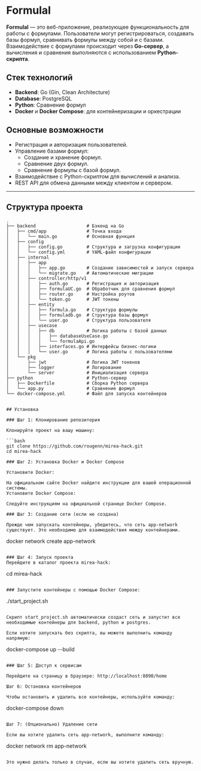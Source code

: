 # FormulaI

**FormulaI** — это веб-приложение, реализующее функциональность для работы с формулами. Пользователи могут регистрироваться, создавать базы формул, сравнивать формулы между собой и с базами. Взаимодействие с формулами происходит через **Go-сервер**, а вычисления и сравнения выполняются с использованием **Python-скрипта**.

## Стек технологий

- **Backend**: Go (Gin, Clean Architecture)
- **Database**: PostgreSQL
- **Python**: Сравнение формул
- **Docker** и **Docker Compose**: для контейнеризации и оркестрации

## Основные возможности

- Регистрация и авторизация пользователей.
- Управление базами формул:
  - Создание и хранение формул.
  - Сравнение двух формул.
  - Сравнение формулы с базой формул.
- Взаимодействие с Python-скриптом для вычислений и анализа.
- REST API для обмена данными между клиентом и сервером.

---

## Структура проекта

```plaintext
.
├── backend                   # Бэкенд на Go
│   ├── cmd/app               # Точка входа
│   │   └── main.go           # Основная функция
│   ├── config
│   │   ├── config.go         # Структура и загрузка конфигурации
│   │   └── config.yml        # YAML-файл конфигурации
│   ├── internal
│   │   ├── app
│   │   │   ├── app.go        # Создание зависимостей и запуск сервера
│   │   │   └── migrate.go    # Автоматические миграции
│   │   ├── controller/http/v1
│   │   │   ├── auth.go       # Регистрация и авторизация
│   │   │   ├── formulaUC.go  # Обработчик для сравнения формул
│   │   │   ├── router.go     # Настройка роутов
│   │   │   └── token.go      # JWT токены
│   │   ├── entity
│   │   │   ├── formula.go    # Структура формулы
│   │   │   ├── formuladb.go  # Структура базы формул
│   │   │   └── user.go       # Структура пользователя
│   │   ├── usecase
│   │   │   ├── db            # Логика работы с базой данных
│   │   │   │   ├── databaseUseCase.go
│   │   │   │   └── formulaApi.go
│   │   │   ├── interfaces.go # Интерфейсы бизнес-логики
│   │   │   └── user.go       # Логика работы с пользователями
│   └── pkg
│       ├── jwt               # Логика JWT токенов
│       ├── logger            # Логирование
│       └── server            # Инициализация сервера
├── python                    # Python-сервер
│   ├── Dockerfile            # Сборка Python сервера
│   └── app.py                # Сравнение формул
└── docker-compose.yml        # Файл для запуска контейнеров


## Установка

### Шаг 1: Клонирование репозитория

Клонируйте проект на вашу машину:

```bash
git clone https://github.com/rougenn/mirea-hack.git
cd mirea-hack

### Шаг 2: Установка Docker и Docker Compose

Установите Docker:

На официальном сайте Docker найдите инструкции для вашей операционной системы.
Установите Docker Compose:

Следуйте инструкциям на официальной странице Docker Compose.

### Шаг 3: Создание сети (если не создана)

Прежде чем запускать контейнеры, убедитесь, что сеть app-network существует. Это необходимо для взаимодействия между контейнерами.

```
docker network create app-network
```

### Шаг 4: Запуск проекта
Перейдите в каталог проекта mirea-hack:

```
cd mirea-hack
```

### Запустите контейнеры с помощью Docker Compose:

```
./start_project.sh
```

Скрипт start_project.sh автоматически создаст сеть и запустит все необходимые контейнеры для backend, python и postgres.

Если хотите запускать без скрипта, вы можете выполнить команду напрямую:

```
docker-compose up --build
```

### Шаг 5: Доступ к сервисам

Перейдите на страницу в браузере: http://localhost:8090/home

Шаг 6: Остановка контейнеров

Чтобы остановить и удалить все контейнеры, используйте команду:

```
docker-compose down
```

Шаг 7: (Опционально) Удаление сети

Если вы хотите удалить сеть app-network, выполните команду:

```
docker network rm app-network
```

Это нужно делать только в случае, если вы хотите удалить сеть вручную.
